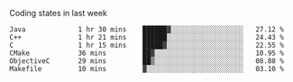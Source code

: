 Coding states in last week

<!--START_SECTION:waka-->

```text
Java             1 hr 30 mins    ██████▓░░░░░░░░░░░░░░░░░░   27.12 %
C++              1 hr 21 mins    ██████░░░░░░░░░░░░░░░░░░░   24.43 %
C                1 hr 15 mins    █████▓░░░░░░░░░░░░░░░░░░░   22.55 %
CMake            36 mins         ██▓░░░░░░░░░░░░░░░░░░░░░░   10.95 %
ObjectiveC       29 mins         ██▒░░░░░░░░░░░░░░░░░░░░░░   08.88 %
Makefile         10 mins         ▓░░░░░░░░░░░░░░░░░░░░░░░░   03.10 %
```

<!--END_SECTION:waka-->
